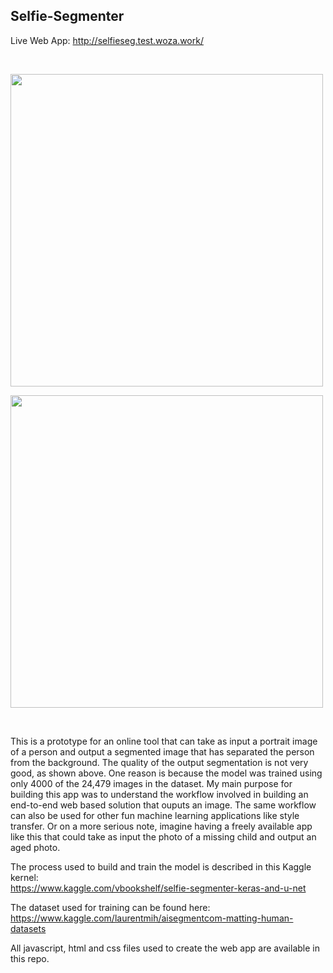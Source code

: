 ## Selfie-Segmenter


Live Web App: http://selfieseg.test.woza.work/

<br>

<img src="http://selfieseg.test.woza.work/assets/selfieseg.png" width="500"></img>

<img src="http://selfieseg.test.woza.work/assets/seg_man.png" width="500"></img>

<br>

This is a prototype for an online tool that can take as input a portrait image of a person and output a segmented image that has separated the person from the background. The quality of the output segmentation is not very good, as shown above. One reason is because the model was trained using only 4000 of the 24,479 images in the dataset. My main purpose for building this app was to understand the workflow involved in building an end-to-end web based solution that ouputs an image. The same workflow can also be used for other fun machine learning applications like style transfer. Or on a more serious note, imagine having a freely available app like this that could take as input the photo of a missing child and output an aged photo.

The process used to build and train the model is described in this Kaggle kernel:<br>
https://www.kaggle.com/vbookshelf/selfie-segmenter-keras-and-u-net

The dataset used for training can be found here:<br>
https://www.kaggle.com/laurentmih/aisegmentcom-matting-human-datasets

All javascript, html and css files used to create the web app are available in this repo.
